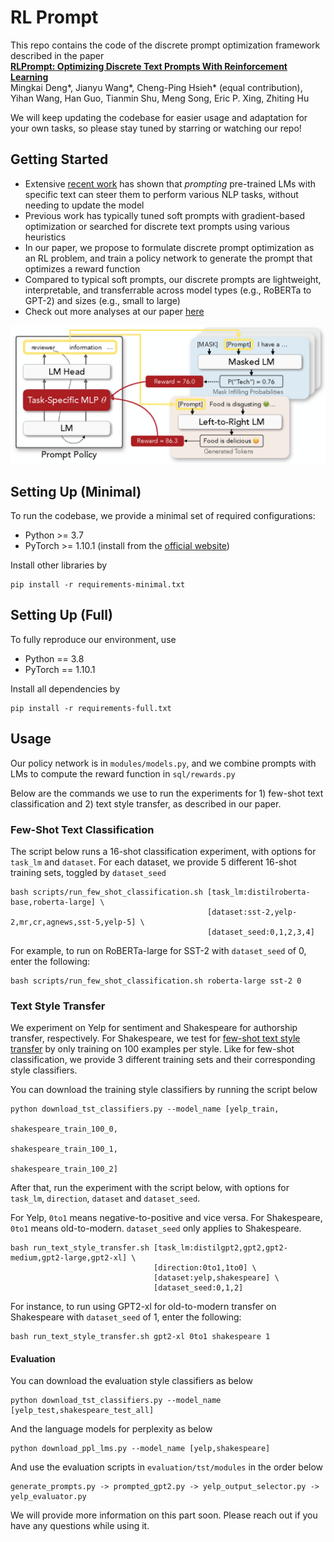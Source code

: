 # RL Prompt

This repo contains the code of the discrete prompt optimization framework described in the paper \
**[RLPrompt: Optimizing Discrete Text Prompts With Reinforcement Learning](https://arxiv.org/abs/2205.12548)** \
Mingkai Deng*,   Jianyu Wang*,   Cheng-Ping Hsieh* (equal contribution),   Yihan Wang,   Han Guo,   Tianmin Shu,   Meng Song,   Eric P. Xing,   Zhiting Hu 

We will keep updating the codebase for easier usage and adaptation for your own tasks, so please stay tuned by starring or watching our repo! 

## Getting Started

* Extensive [recent work](https://arxiv.org/abs/2107.13586) has shown that *prompting* pre-trained LMs with specific text can steer them to perform various NLP tasks, without needing to update the model
* Previous work has typically tuned soft prompts with gradient-based optimization or searched for discrete text prompts using various heuristics
* In our paper, we propose to formulate discrete prompt optimization as an RL problem, and train a policy network to generate the prompt that optimizes a reward function
* Compared to typical soft prompts, our discrete prompts are lightweight, interpretable, and transferrable across model types (e.g., RoBERTa to GPT-2) and sizes (e.g., small to large)
* Check out more analyses at our paper [here](https://arxiv.org/abs/2205.12548)

![](figure.png)

## Setting Up (Minimal)

To run the codebase, we provide a minimal set of required configurations: 
* Python >= 3.7
* PyTorch >= 1.10.1 (install from the [official website](https://pytorch.org/get-started/locally/))

Install other libraries by
```
pip install -r requirements-minimal.txt
```

## Setting Up (Full)

To fully reproduce our environment, use
* Python == 3.8
* PyTorch == 1.10.1

Install all dependencies by 
```
pip install -r requirements-full.txt
```

## Usage

Our policy network is in `modules/models.py`, and we combine prompts with LMs to compute the reward function in `sql/rewards.py`

Below are the commands we use to run the experiments for 1) few-shot text classification and 2) text style transfer, as described in our paper.

### Few-Shot Text Classification
The script below runs a 16-shot classification experiment, with options for `task_lm` and `dataset`.
For each dataset, we provide 5 different 16-shot training sets, toggled by `dataset_seed`
```
bash scripts/run_few_shot_classification.sh [task_lm:distilroberta-base,roberta-large] \
                                            [dataset:sst-2,yelp-2,mr,cr,agnews,sst-5,yelp-5] \
                                            [dataset_seed:0,1,2,3,4]
```

For example, to run on RoBERTa-large for SST-2 with `dataset_seed` of 0, enter the following:
```
bash scripts/run_few_shot_classification.sh roberta-large sst-2 0
```

### Text Style Transfer
We experiment on Yelp for sentiment and Shakespeare for authorship transfer, respectively. 
For Shakespeare, we test for [few-shot text style transfer](https://arxiv.org/abs/2010.03802) by only training on 100 examples per style. 
Like for few-shot classification, we provide 3 different training sets and their corresponding style classifiers.

You can download the training style classifiers by running the script below
```
python download_tst_classifiers.py --model_name [yelp_train,
                                                 shakespeare_train_100_0,
                                                 shakespeare_train_100_1,
                                                 shakespeare_train_100_2]
```

After that, run the experiment with the script below, with options for `task_lm`, `direction`, `dataset` and `dataset_seed`. 

For Yelp, `0to1` means negative-to-positive and vice versa. For Shakespeare, `0to1` means old-to-modern. `dataset_seed` only applies to Shakespeare.
```
bash run_text_style_transfer.sh [task_lm:distilgpt2,gpt2,gpt2-medium,gpt2-large,gpt2-xl] \
                                [direction:0to1,1to0] \
                                [dataset:yelp,shakespeare] \
                                [dataset_seed:0,1,2]
```

For instance, to run using GPT2-xl for old-to-modern transfer on Shakespeare with `dataset_seed` of 1, enter the following:
```
bash run_text_style_transfer.sh gpt2-xl 0to1 shakespeare 1
```

#### Evaluation
You can download the evaluation style classifiers as below
```
python download_tst_classifiers.py --model_name [yelp_test,shakespeare_test_all]
```
And the language models for perplexity as below
```
python download_ppl_lms.py --model_name [yelp,shakespeare]
```
And use the evaluation scripts in `evaluation/tst/modules` in the order below
```
generate_prompts.py -> prompted_gpt2.py -> yelp_output_selector.py -> yelp_evaluator.py
```
We will provide more information on this part soon. Please reach out if you have any questions while using it. 